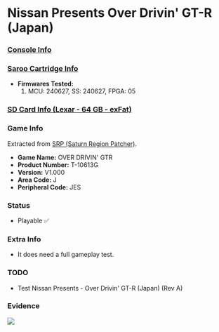 # Nissan Presents Over Drivin' GT-R (Japan)

### [Console Info](../../../../../Info/Consoles/VA13/README.md)

### [Saroo Cartridge Info](../../../../../Info/Cartridges/RetroGameParadiseStore/1.32F/README.md)

- <b>Firmwares Tested:</b>
  1. MCU: 240627, SS: 240627, FPGA: 05

### [SD Card Info (Lexar - 64 GB - exFat)](../../../../../Info/SdCards/Lexar/64GB/exfat/README.md)

### Game Info

Extracted from [SRP (Saturn Region Patcher)](https://segaxtreme.net/resources/saturn-region-patcher.81/download).

- <b>Game Name:</b> OVER DRIVIN' GTR
- <b>Product Number:</b> T-10613G
- <b>Version:</b> V1.000
- <b>Area Code:</b> J
- <b>Peripheral Code:</b> JES

### Status

- Playable :white_check_mark:

### Extra Info

- It does need a full gameplay test.

### TODO

- Test Nissan Presents - Over Drivin' GT-R (Japan) (Rev A)

### Evidence

[![](https://img.youtube.com/vi/PHKl0cHG9lU/0.jpg)](https://www.youtube.com/watch?v=PHKl0cHG9lU)
